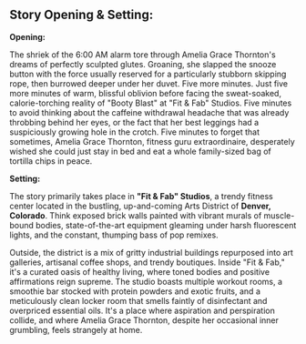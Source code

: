 ## Story Opening & Setting:

**Opening:**

The shriek of the 6:00 AM alarm tore through Amelia Grace Thornton's dreams of perfectly sculpted glutes. Groaning, she slapped the snooze button with the force usually reserved for a particularly stubborn skipping rope, then burrowed deeper under her duvet. Five more minutes. Just five more minutes of warm, blissful oblivion before facing the sweat-soaked, calorie-torching reality of "Booty Blast" at "Fit & Fab" Studios. Five minutes to avoid thinking about the caffeine withdrawal headache that was already throbbing behind her eyes, or the fact that her best leggings had a suspiciously growing hole in the crotch. Five minutes to forget that sometimes, Amelia Grace Thornton, fitness guru extraordinaire, desperately wished she could just stay in bed and eat a whole family-sized bag of tortilla chips in peace.

**Setting:**

The story primarily takes place in **"Fit & Fab" Studios**, a trendy fitness center located in the bustling, up-and-coming Arts District of **Denver, Colorado**. Think exposed brick walls painted with vibrant murals of muscle-bound bodies, state-of-the-art equipment gleaming under harsh fluorescent lights, and the constant, thumping bass of pop remixes. 

Outside, the district is a mix of gritty industrial buildings repurposed into art galleries, artisanal coffee shops, and trendy boutiques. Inside "Fit & Fab," it's a curated oasis of healthy living, where toned bodies and positive affirmations reign supreme. The studio boasts multiple workout rooms, a smoothie bar stocked with protein powders and exotic fruits, and a meticulously clean locker room that smells faintly of disinfectant and overpriced essential oils. It's a place where aspiration and perspiration collide, and where Amelia Grace Thornton, despite her occasional inner grumbling, feels strangely at home.
